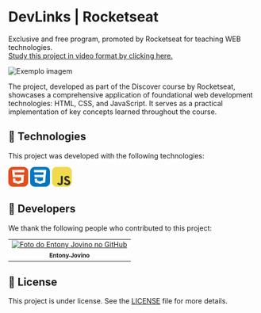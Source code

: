 # DevLinks | Rocketseat

<p>
Exclusive and free program, promoted by Rocketseat for teaching WEB technologies. <br/>
<a href="https://lp.rocketseat.com.br/devlinks/inscricao?utm_source=github&utm_medium=descricao&utm_campaign=capture-devlinks&utm_term=organic&utm_content=descricao-github-mayk-brito">Study this project in video format by clicking here.</a>
</p>

<img src="imagem.png" alt="Exemplo imagem">

The project, developed as part of the Discover course by Rocketseat, showcases a comprehensive application of foundational web development technologies: HTML, CSS, and JavaScript. It serves as a practical implementation of key concepts learned throughout the course.

## 🚀 Technologies

This project was developed with the following technologies:

<p align="left">
  <img height="40" width="40" src="https://raw.githubusercontent.com/tandpfun/skill-icons/65dea6c4eaca7da319e552c09f4cf5a9a8dab2c8/icons/HTML.svg" />
  <img height="40" width="40" src="https://raw.githubusercontent.com/tandpfun/skill-icons/65dea6c4eaca7da319e552c09f4cf5a9a8dab2c8/icons/CSS.svg" />
  <img height="40" width="40" src="https://raw.githubusercontent.com/tandpfun/skill-icons/65dea6c4eaca7da319e552c09f4cf5a9a8dab2c8/icons/JavaScript.svg" />
</p>

## 🤝 Developers

We thank the following people who contributed to this project:

<table>
  <tr>
    <td align="center">
      <a href="#" title="Entony Jovino">
        <img src="https://avatars.githubusercontent.com/u/181393325?v=4" width="100px;" alt="Foto do Entony Jovino no GitHub"/><br>
        <sub>
          <b>Entony Jovino</b>
        </sub>
      </a>
    </td>
  </tr>
</table>

## 📝 License

This project is under license. See the [LICENSE](LICENSE.md) file for more details.
